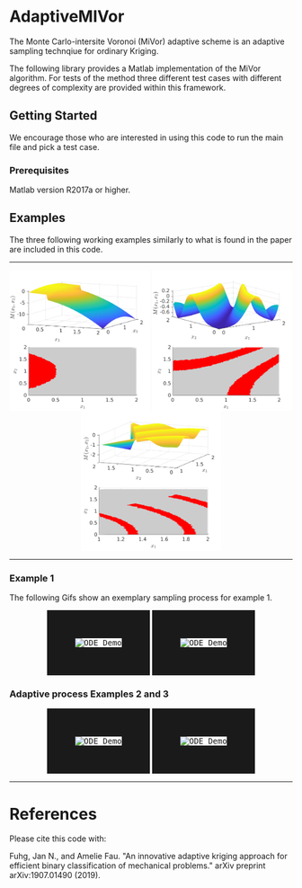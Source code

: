 # AdaptiveMIVor
The Monte Carlo-intersite Voronoi (MiVor) adaptive scheme is an adaptive sampling technqiue for ordinary Kriging. 

The following library provides a Matlab implementation of the MiVor algorithm. For tests of the method three different test cases with different degrees of complexity are provided within this framework.


## Getting Started

We encourage those who are interested in using this code to run the main file and pick a test case.

### Prerequisites

Matlab version R2017a or higher.

## Examples 

The three following working examples similarly to what is found in the paper are included in this code.

---

<p align="center">
  <img align="middle" src="./docs/TestCase1_Image.png" alt="Example 1" width="250" height="250" />
  <img align="middle" src="./docs/TestCase2_Image.png" alt="Example 1" width="250" height="250" />
  <img align="middle" src="./docs/TestCase3_Image.png" alt="Example 1" width="250" height="250" />
</p>

---

### Example 1
The following Gifs show an exemplary sampling process for example 1. 
<p align="center">
 <kbd><img align="middle" src="./docs/TestCase1_MetaVor.gif" alt="ODE Demo" width="300" height="300" border="50" /></kbd>
  <kbd><img align="middle" src="./docs/TestCase1_Vor.gif" alt="ODE Demo" width="400" height="300" border="50" /></kbd>
</p>

### Adaptive process Examples 2 and 3

<p align="center">
 <kbd><img align="middle" src="./docs/TestCase2_Meta.gif" alt="ODE Demo" width="300" height="300" border="50" /></kbd>
  <kbd><img align="middle" src="./docs/TestCase3_Meta.gif" alt="ODE Demo" width="300" height="300" border="50" /></kbd>
</p>


---

# References

Please cite this code with:

Fuhg, Jan N., and Amelie Fau. "An innovative adaptive kriging approach for efficient binary classification of mechanical problems." arXiv preprint arXiv:1907.01490 (2019).



